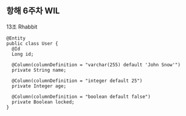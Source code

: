 ## 항해 6주차 WIL

13조 Rhabbit

    @Entity
    public class User {
      @Id
      Long id;
 
      @Column(columnDefinition = "varchar(255) default 'John Snow'")
      private String name;
 
      @Column(columnDefinition = "integer default 25")
      private Integer age;
  
      @Column(columnDefinition = "boolean default false")
      private Boolean locked;
    }

